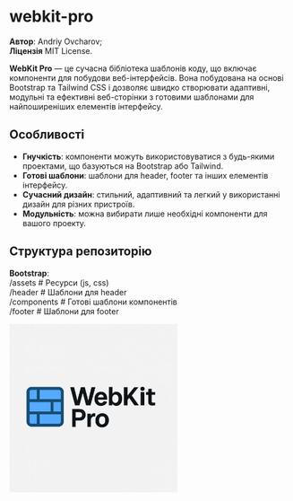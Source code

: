 # webkit-pro

**Автор**: Andriy Ovcharov;<br>
**Ліцензія** MIT License.

**WebKit Pro** — це сучасна бібліотека шаблонів коду, що включає компоненти для побудови веб-інтерфейсів. Вона побудована на основі Bootstrap та Tailwind CSS і дозволяє швидко створювати адаптивні, модульні та ефективні веб-сторінки з готовими шаблонами для найпоширеніших елементів інтерфейсу.

## Особливості

- **Гнучкість**: компоненти можуть використовуватися з будь-якими проектами, що базуються на Bootstrap або Tailwind.
- **Готові шаблони**: шаблони для header, footer та інших елементів інтерфейсу.
- **Сучасний дизайн**: стильний, адаптивний та легкий у використанні дизайн для різних пристроїв.
- **Модульність**: можна вибирати лише необхідні компоненти для вашого проекту.

## Структура репозиторію

**Bootstrap**:<br>
  /assets # Ресурси (js, css)<br>
  /header # Шаблони для header<br>
  /components # Готові шаблони компонентів<br>
  /footer # Шаблони для footer

  <img src="logo.webp" alt="webkit-pro" style="width: 300px;">


